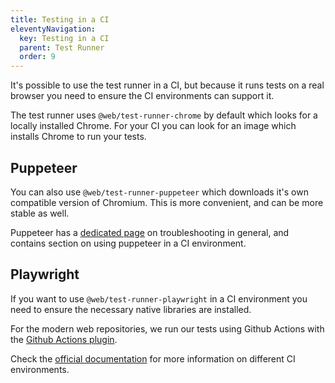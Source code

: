 ```yaml
---
title: Testing in a CI
eleventyNavigation:
  key: Testing in a CI
  parent: Test Runner
  order: 9
---
```


It's possible to use the test runner in a CI, but because it runs tests on a real browser you need to ensure the CI environments can support it.

The test runner uses `@web/test-runner-chrome` by default which looks for a locally installed Chrome. For your CI you can look for an image which installs Chrome to run your tests.

## Puppeteer

You can also use `@web/test-runner-puppeteer` which downloads it's own compatible version of Chromium. This is more convenient, and can be more stable as well.

Puppeteer has a [dedicated page](https://github.com/puppeteer/puppeteer/blob/main/docs/troubleshooting.md) on troubleshooting in general, and contains section on using puppeteer in a CI environment.

## Playwright

If you want to use `@web/test-runner-playwright` in a CI environment you need to ensure the necessary native libraries are installed.

For the modern web repositories, we run our tests using Github Actions with the [Github Actions plugin](https://github.com/microsoft/playwright-github-action).

Check the [official documentation](https://playwright.dev/#version=master&path=docs%2Fci.md&q=) for more information on different CI environments.
